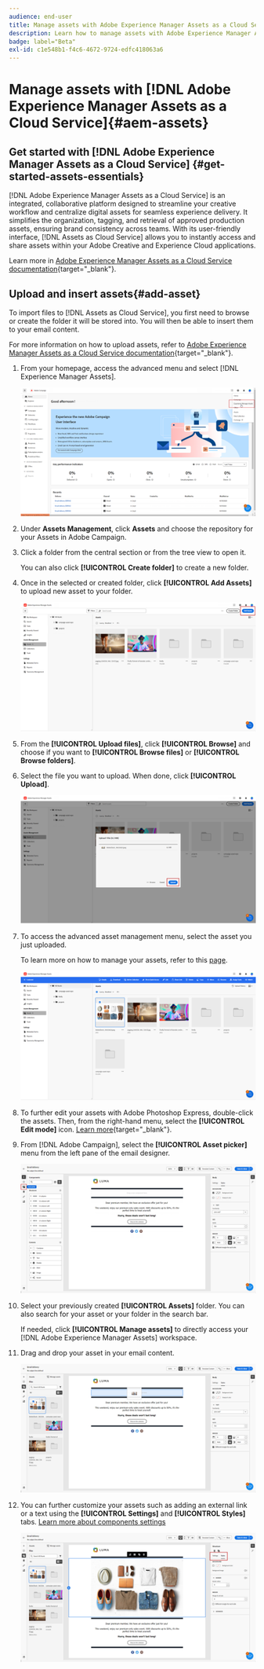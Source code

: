 ```yaml
---
audience: end-user
title: Manage assets with Adobe Experience Manager Assets as a Cloud Service
description: Learn how to manage assets with Adobe Experience Manager Assets as a Cloud Service
badge: label="Beta"
exl-id: c1e548b1-f4c6-4672-9724-edfc418063a6
---
```

# Manage assets with [!DNL Adobe Experience Manager Assets as a Cloud Service]{#aem-assets}

## Get started with [!DNL Adobe Experience Manager Assets as a Cloud Service] {#get-started-assets-essentials}

[!DNL Adobe Experience Manager Assets as a Cloud Service] is an integrated, collaborative platform designed to streamline your creative workflow and centralize digital assets for seamless experience delivery. It simplifies the organization, tagging, and retrieval of approved production assets, ensuring brand consistency across teams. With its user-friendly interface, [!DNL Assets as Cloud Service] allows you to instantly access and share assets within your Adobe Creative and Experience Cloud applications.

Learn more in [Adobe Experience Manager Assets as a Cloud Service documentation](https://experienceleague.adobe.com/docs/experience-manager-cloud-service/content/assets/home.html){target="_blank"}.

## Upload and insert assets{#add-asset}

To import files to [!DNL Assets as Cloud Service], you first need to browse or create the folder it will be stored into. You will then be able to insert them to your email content.

For more information on how to upload assets, refer to [Adobe Experience Manager Assets as a Cloud Service documentation](https://experienceleague.adobe.com/docs/experience-manager-cloud-service/content/assets/assets-view/add-delete-assets-view.html){target="_blank"}.

1. From your homepage, access the advanced menu and select [!DNL Experience Manager Assets].

    ![](assets/assets_1.png)

1. Under **Assets Management**, click **Assets** and choose the repository for your Assets in Adobe Campaign.

1. Click a folder from the central section or from the tree view to open it.

    You can also click **[!UICONTROL Create folder]** to create a new folder.

1. Once in the selected or created folder, click **[!UICONTROL Add Assets]** to upload new asset to your folder.

    ![](assets/assets_2.png)

1. From the **[!UICONTROL Upload files]**, click **[!UICONTROL Browse]** and choose if you want to **[!UICONTROL Browse files]** or **[!UICONTROL Browse folders]**.

1. Select the file you want to upload. When done, click **[!UICONTROL Upload]**. 

    ![](assets/assets_3.png)

1. To access the advanced asset management menu, select the asset you just uploaded.

    To learn more on how to manage your assets, refer to this [page](https://experienceleague.adobe.com/docs/experience-manager-cloud-service/content/assets/assets-view/manage-organize-assets-view.html).

    ![](assets/assets_4.png)

1. To further edit your assets with Adobe Photoshop Express, double-click the assets. Then, from the right-hand menu, select the **[!UICONTROL Edit mode]** icon. [Learn more](https://experienceleague.adobe.com/docs/experience-manager-cloud-service/content/assets/assets-view/edit-images-assets-view.html#edit-using-express){target="_blank"}.

1. From [!DNL Adobe Campaign], select the **[!UICONTROL Asset picker]** menu from the left pane of the email designer.

    ![](assets/assets_6.png)

1. Select your previously created **[!UICONTROL Assets]** folder. You can also search for your asset or your folder in the search bar.

    If needed, click  **[!UICONTROL Manage assets]** to directly access your [!DNL Adobe Experience Manager Assets] workspace.

1. Drag and drop your asset in your email content.

    ![](assets/assets_5.png)

1. You can further customize your assets such as adding an external link or a text using the **[!UICONTROL Settings]** and **[!UICONTROL Styles]** tabs. [Learn more about components settings](../content/content-components.md)

    ![](assets/assets_7.png)
